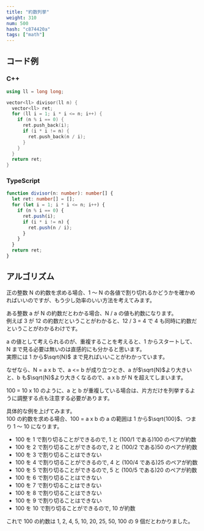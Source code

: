 ```yaml
---
title: "約数列挙"
weight: 310
num: 500
hash: "c874420a"
tags: ["math"]
---
```


## コード例

### C++

```cpp
using ll = long long;

vector<ll> divisor(ll n) {
  vector<ll> ret;
  for (ll i = 1; i * i <= n; i++) {
    if (n % i == 0) {
      ret.push_back(i);
      if (i * i != n) {
        ret.push_back(n / i);
      }
    }
  }
  return ret;
}
```

### TypeScript

```typescript
function divisor(n: number): number[] {
  let ret: number[] = [];
  for (let i = 1; i * i <= n; i++) {
    if (n % i == 0) {
      ret.push(i);
      if (i * i != n) {
        ret.push(n / i);
      }
    }
  }
  return ret;
}
```

## アルゴリズム

正の整数 N の約数を求める場合、1 ～ N の各値で割り切れるかどうかを確かめればいいのですが、もう少し効率のいい方法を考えてみます。

ある整数 a が N の約数だとわかる場合、N / a の値も約数になります。  
例えば 3 が 12 の約数だということがわかると、12 / 3 = 4 で 4 も同時に約数だということがわかるわけです。

a の値として考えられるのが、重複することを考えると、1 からスタートして、N まで見る必要は無いのは直感的にも分かると思います。  
実際には 1 から$\sqrt{N}$ まで見ればいいことがわかっています。

なぜなら、N = a x b で、a <= b が成り立つとき、a が$\sqrt{N}$より大きいと、b も$\sqrt{N}$より大きくなるので、a x b が N を超えてしまいます。

100 = 10 x 10 のように、a と b が重複している場合は、片方だけを列挙するように調整する点も注意する必要があります。

具体的な例を上げてみます。  
100 の約数を求める場合、100 = a x b の a の範囲は 1 から$\sqrt{100}$、つまり 1 ～ 10 になります。

- 100 を 1 で割り切ることができるので, 1 と (100/1 である)100 のペアが約数
- 100 を 2 で割り切ることができるので, 2 と (100/2 である)50 のペアが約数
- 100 を 3 で割り切ることはできない
- 100 を 4 で割り切ることができるので, 4 と (100/4 である)25 のペアが約数
- 100 を 5 で割り切ることができるので, 5 と (100/5 である)20 のペアが約数
- 100 を 6 で割り切ることはできない
- 100 を 7 で割り切ることはできない
- 100 を 8 で割り切ることはできない
- 100 を 9 で割り切ることはできない
- 100 を 10 で割り切ることができるので, 10 が約数

これで 100 の約数は 1, 2, 4, 5, 10, 20, 25, 50, 100 の 9 個だとわかりました。
